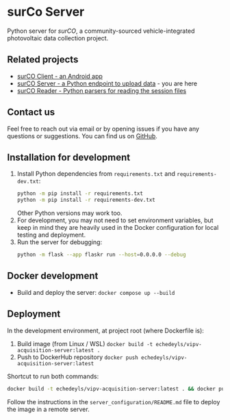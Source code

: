# surCo Server

Python server for *surCO*, a community-sourced vehicle-integrated photovoltaic data collection project.

## Related projects
- [surCO Client - an Android app](https://github.com/isi-ies-group/VIPV-surCO-Client)
- [surCO Server - a Python endpoint to upload data](https://github.com/isi-ies-group/VIPV-surCO-Server) - you are here
- [surCO Reader - Python parsers for reading the session files](https://github.com/isi-ies-group/VIPV-surCO-Reader)

## Contact us
Feel free to reach out via email or by opening issues if you have any questions or suggestions. You can find us on [GitHub](https://github.com/isi-ies-group).

## Installation for development

1. Install Python dependencies from `requirements.txt` and `requirements-dev.txt`:
    ```bash
    python -m pip install -r requirements.txt
    python -m pip install -r requirements-dev.txt
    ```
    Other Python versions may work too.
2. For development, you may not need to set environment variables, but keep in mind they are heavily used in the Docker configuration for local testing and deployment.
3. Run the server for debugging:
    ```bash
    python -m flask --app flaskr run --host=0.0.0.0 --debug
    ```

## Docker development
- Build and deploy the server:
    `docker compose up --build`

## Deployment
In the development environment, at project root (where Dockerfile is):

1. Build image (from Linux / WSL)
	`docker build -t echedeyls/vipv-acquisition-server:latest .`
2. Push to DockerHub repository
	`docker push echedeyls/vipv-acquisition-server:latest`

Shortcut to run both commands:

```bash
docker build -t echedeyls/vipv-acquisition-server:latest . && docker push echedeyls/vipv-acquisition-server:latest
```

Follow the instructions in the `server_configuration/README.md` file to deploy the image in a remote server.
